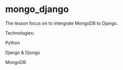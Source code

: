 # mongo_django
The lesson focus on to intergrate MongoDB to Django.

Technologies:

Python

Django & Djongo

MongoDB